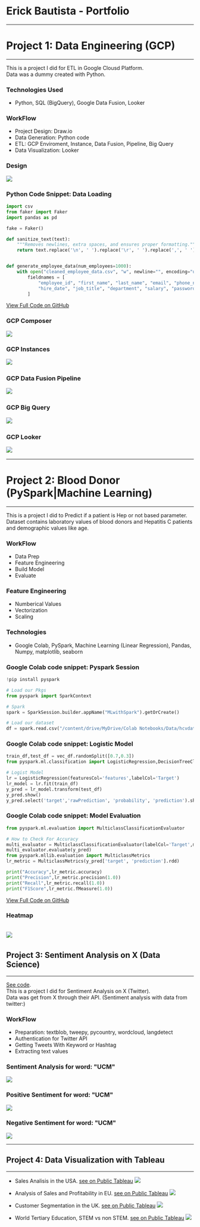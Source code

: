 # Erick Bautista - Portfolio
---
# Project 1: Data Engineering (GCP)
---
This is a project I did for ETL in Google Clousd Platform.<br>
Data was a dummy created with Python.

### Technologies Used
- Python, SQL (BigQuery), Google Data Fusion, Looker

### WorkFlow
- Project Design: Draw.io
- Data Generation: Python code
- ETL: GCP Enviroment, Instance, Data Fusion, Pipeline, Big Query
- Data Visualization: Looker

### Design
![](images/GCP-ETL.drawio.png)

### Python Code Snippet: Data Loading
```python
import csv
from faker import Faker
import pandas as pd

fake = Faker()

def sanitize_text(text):
    """Removes newlines, extra spaces, and ensures proper formatting."""
    return text.replace('\n', ' ').replace('\r', ' ').replace(',', ' ').strip()


def generate_employee_data(num_employees=1000):
    with open("cleaned_employee_data.csv", "w", newline="", encoding="utf-8") as csvfile:
        fieldnames = [
            "employee_id", "first_name", "last_name", "email", "phone_number", "address", "birthdate", 
            "hire_date", "job_title", "department", "salary", "password"
        ]
```
[View Full Code on GitHub](https://github.com/erickbautista74/GCP_ETL/blob/main/2_src/2.1_ingestion/extract.py)
&nbsp;

### GCP Composer
![](images/GCP_Composer.png)

### GCP Instances
![](images/GCP_Instances.png)
&nbsp;
### GCP Data Fusion Pipeline
![](images/GCP_Data_Fusion.png)
&nbsp;
### GCP Big Query
![](images/GCP_BigQuery.png)
&nbsp;
### GCP Looker
![](images/GCP_Looker.png)
&nbsp;

---
# Project 2: Blood Donor (PySpark|Machine Learning)
---
This is a project I did to Predict if a patient is Hep or not based parameter.<br>
Dataset contains laboratory values of blood donors and Hepatitis C patients and demographic values like age.

### WorkFlow
- Data Prep
- Feature Engineering
- Build Model
- Evaluate

### Feature Engineering
- Numberical Values
- Vectorization
- Scaling

### Technologies
- Google Colab, PySpark, Machine Learning (Linear Regression), Pandas, Numpy, matplotlib, seaborn

### Google Colab code snippet: Pyspark Session
```python
!pip install pyspark

# Load our Pkgs
from pyspark import SparkContext

# Spark
spark = SparkSession.builder.appName("MLwithSpark").getOrCreate()

# Load our dataset
df = spark.read.csv("/content/drive/MyDrive/Colab Notebooks/Data/hcvdata.csv",header=True,inferSchema=True)
```
### Google Colab code snippet: Logistic Model
```python
train_df,test_df = vec_df.randomSplit([0.7,0.3])
from pyspark.ml.classification import LogisticRegression,DecisionTreeClassifier

# Logist Model
lr = LogisticRegression(featuresCol='features',labelCol='Target')
lr_model = lr.fit(train_df)
y_pred = lr_model.transform(test_df)
y_pred.show()
y_pred.select('target','rawPrediction', 'probability', 'prediction').show()
```
### Google Colab code snippet: Model Evaluation
```python
from pyspark.ml.evaluation import MulticlassClassificationEvaluator

# How to Check For Accuracy
multi_evaluator = MulticlassClassificationEvaluator(labelCol='Target',metricName='accuracy')
multi_evaluator.evaluate(y_pred)
from pyspark.mllib.evaluation import MulticlassMetrics
lr_metric = MulticlassMetrics(y_pred['target', 'prediction'].rdd)

print("Accuracy",lr_metric.accuracy)
print("Precision",lr_metric.precision(1.0))
print("Recall",lr_metric.recall(1.0))
print("F1Score",lr_metric.fMeasure(1.0))
```
[View Full Code on GitHub](https://github.com/erickbautista74/Blood_Donor/blob/main/Machine_Learning_with_PySpark.ipynb)
&nbsp;

### Heatmap
![](images/blood_donor_heatmap.png)
&nbsp;
---
## Project 3: Sentiment Analysis on X (Data Science)
---
[See code](https://github.com/erickbautista74/UCM-Twitter/blob/main/axb12940UCMTwitter.ipynb).<br>
This is a project I did for Sentiment Analysis on X (Twitter).<br>
Data was get from X through their API. (Sentiment analysis with data from twitter:)

### WorkFlow
- Preparation: textblob, tweepy, pycountry, wordcloud, langdetect
- Authentication for Twitter API
- Getting Tweets With Keyword or Hashtag
- Extracting text values

### Sentiment Analysis for word: "UCM"
![](images/Twitter_keyword_UCM.png)
### Positive Sentiment  for word: "UCM"
![](images/Twitter_positive_sentiment.png)
### Negative Sentiment for word: "UCM"
![](images/Twitter_negative_sentiment.png)

---
## Project 4: Data Visualization with Tableau
---
- Sales Analisis in the USA. [see on Public Tableau](https://public.tableau.com/shared/BDRS2R2TM?:display_count=n&:origin=viz_share_link)
![](images/Tableau_sales_USA.png)

- Analysis of Sales and Profitability in EU. [see on Public Tableau](https://public.tableau.com/views/BautistaAXB12940-Final/Q6AXB12940Story?:language=es-ES&:sid=&:redirect=auth&:display_count=n&:origin=viz_share_link)
![](images/Tableau_Sales_EU.png)

- Customer Segmentation in the UK. [see on Public Tableau](https://public.tableau.com/views/CustomerSegmentationUK_17389682375610/Story1?:language=es-ES&:sid=&:redirect=auth&:display_count=n&:origin=viz_share_link)
![](images/Tableau_Cust_segm_UK.png)

- World Tertiary Education, STEM vs non STEM. [see on Public Tableau](https://public.tableau.com/shared/DSP866RS6?:display_count=n&:origin=viz_share_link)
![](images/Tableau_Tertiary_Edu.png)


